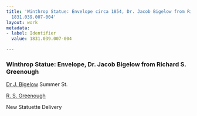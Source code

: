 ```yaml
---
title: 'Winthrop Statue: Envelope circa 1854, Dr. Jacob Bigelow from Richard S. Greenough,
  1831.039.007-004'
layout: work
metadata:
- label: Identifier
  value: 1831.039.007-004

---
```

<div class="pages">
<div id="page-1130735">
<h3><a name="page-1130735">Winthrop Statue: Envelope, Dr. Jacob Bigelow from Richard S. Greenough</a></h3>
<div class="page-content">
<p><a href='/pages/subjects/52529' title='Bigelow, Jacob'>Dr J. Bigelow</a><span class='line-break'> </span>Summer St.</p>
<p><a href='/pages/subjects/53577' title='Greenough, Richard S.'>R. S. Greenough</a></p>
<p>New<span class='line-break'> </span>Statuette<span class='line-break'> </span>Delivery</p>
</div>
</div>
<br />
</div>
